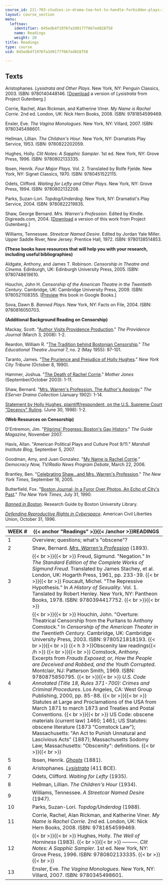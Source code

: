 ```yaml
---
course_id: 21l-703-studies-in-drama-too-hot-to-handle-forbidden-plays-in-modern-america-fall-2008
layout: course_section
menu:
  leftnav:
    identifier: 845edb4f1976fa3d9177f667ed828758
    name: Readings
    weight: 20
title: Readings
type: course
uid: 845edb4f1976fa3d9177f667ed828758

---
```


Texts
-----

Aristophanes. _Lysistrata and Other Plays_. New York, NY: Penguin Classics, 2003. ISBN: 9780140448146. \[[Download](http://www.gutenberg.org/etext/7700) a version of _Lysistrata_ from Project Gutenberg.\]

Corrie, Rachel, Alan Rickman, and Katherine Viner. _My Name is Rachel Corrie_. 2nd ed. London, UK: Nick Hern Books, 2008. ISBN: 9781854599469.

Ensler, Eve. _The Vagina Monologues_. New York, NY: Villard, 2007. ISBN: 9780345498601.

Hellman, Lillian. _The Children's Hour_. New York, NY: Dramatists Play Service, 1953. ISBN: 9780822202059.

Hughes, Holly. _Clit Notes: A Sapphic Sampler_. 1st ed. New York, NY: Grove Press, 1996. ISBN: 9780802133335.

Ibsen, Henrik. _Four Major Plays_. Vol. 2. Translated by Rolfe Fjelde. New York, NY: Signet Classics, 1970. ISBN: 9780451522115.

Odets, Clifford. _Waiting for Lefty and Other Plays_. New York, NY: Grove Press, 1994. ISBN: 9780802132208.

Parks, Suzan-Lori. _Topdog/Underdog_. New York, NY: Dramatist's Play Service, 2004. ISBN: 9780822219835.

Shaw, George Bernard. _Mrs. Warren's Profession_. Edited by Kindle. Digireads.com, 2004. \[[Download](http://www.gutenberg.org/etext/1097) a version of this work from Project Gutenberg.\]

Williams, Tennessee. _Streetcar Named Desire_. Edited by Jordan Yale Miller. Upper Saddle River, New Jersey: Prentice Hall, 1972. ISBN: 9780138514853.

**(These books have resources that will help you with your research, including useful bibliographies)**

Aldgate, Anthony, and James T. Robinson. _Censorship in Theatre and Cinema_. Edinburgh, UK: Edinburgh University Press, 2005. ISBN: 9780748619610.

Houchin, John H. _Censorship of the American Theatre in the Twentieth Century_. Cambridge, UK: Cambridge University Press, 2009. ISBN: 9780521108355. \[[Preview](http://books.google.com/books?id=C_vVFHzvLpAC&pg=PAfrontcover) this book in Google Books.\]

Sova, Dawn B. _Banned Plays_. New York, NY: Facts on File, 2004. ISBN: 9780816050703.

**(Additional Background Reading on Censorship)**

Mackay, Scott. "[Author Visits Providence Production](http://www.projo.com/news/content/ensler_03-03-08_LI97N1T_v26.2a4ef9d.html)." _The Providence Journal_ (March 3, 2008): 1-2.

Reardon, William R. "[The Tradition behind Bostonian Censorship](http://www.jstor.org/pss/3203698)." _The Educational Theatre Journal_ 7, no. 2 (May 1955): 97-101.

Taranto, James. "[The Prurience and Prejudice of Holly Hughes](http://www.jamestaranto.com/hughes.htm)." _New York City Tribune_ (October 8, 1990).

Hammer, Joshua. "[The Death of Rachel Corrie](http://www.motherjones.com/politics/2003/09/death-rachel-corrie)." _Mother Jones_ (September/October 2003): 1-11.

Shaw, Bernard. "[Mrs. Warren's Profession. The Author's Apology](http://www.gutenberg.org/ebooks/1097)." _The EServer Drama Collection_ (January 1902): 1-14.

[Statement by Holly Hughes, plaintiff/respondent, on the U.S. Supreme Court "Decency" Ruling](http://web.archive.org/web/20111008112939/http://www.csulb.edu/~jvancamp/doc29.html). (June 30, 1998): 1-2.

**(Web Resources on Censorship)**

D'Entremon, Jim. "[Pilgrims' Progress: Boston's Gay History](http://www.guidemag.com/magcontent/invokemagcontent.cfm?ID=211D6820-56B6-41CB-8DF1503C48C70284)." _The Guide Magazine_, November 2007.

Havis, Allan. "American Political Plays and Culture Post 9/11." _Marshall Institute Blog_, September 5, 2007.

Goodman, Amy, and Juan Gonzalez. "[My Name is Rachel Corrie](http://www.democracynow.org/2006/3/22/my_name_is_rachel_corrie_a)." _Democracy Now, TV/Radio News Program Debate_, March 22, 2006.

Brantley, Ben. "[Celebrating Shaw…and Mrs. Warren's Profession](http://www.nytimes.com/2005/09/16/theater/newsandfeatures/16shaw.html?_r=3)." _The New York Times_, September 16, 2005.

Butterfield, Fox. "[Boston Journal; In a Furor Over Photos, An Echo of City's Past](http://www.nytimes.com/1990/07/31/us/boston-journal-in-furor-over-photos-an-echo-of-city-s-past.html)." _The New York Times_, July 31, 1990.

[_Banned in Boston_](http://library.bu.edu/c.php?g=571177&p=3937290). Research Guide by Boston University Library.

[_Defending Reproductive Rights in Cyberspace_](http://www.aclu.org/reproductiverights/gen/16532res19961031.html). American Civil Liberties Union, October 31, 1996.

| WEEK # | {{< anchor "Readings" >}}{{< /anchor >}}READINGS |
| --- | --- |
| 1 | Overview; questions; what's "obscene"? |
| 2 | Shaw, Bernard. [_Mrs. Warren's Profession_](http://www.gutenberg.org/etext/1097) (1893). |
| 3 |  {{< br >}}{{< br >}} Freud, Sigmund. "Negation." In _The Standard Edition of the Complete Works of Sigmund Freud_. Translated by James Stachey, et al. London, UK: Hogarth Press, 1961, pp. 233-39. {{< br >}}{{< br >}} Foucault, Michel. "The Repressive Hypothesis." In _A History of Sexuality_. Vol. 1. Tanslated by Robert Henley. New York, NY: Pantheon Books, 1978. ISBN: 9780394417752. {{< br >}}{{< br >}}  |
| 4 |  {{< br >}}{{< br >}} Houchin, John. "Overture: Theatrical Censorship from the Puritans to Anthony Comstock." In _Censorship of the American Theater in the Twentieth Century_. Cambridge, UK: Cambridge University Press, 2003. ISBN: 9780521818193. {{< br >}}{{< br >}} {{< h 3 >}}Obscenity law readings{{< /h >}} {{< br >}}{{< br >}} Comstock, Anthony. Excerpts from _Frauds Exposed; or, How the People are Deceived and Robbed, and the Youth Corrupted_. Montclair, NJ: Patterson Smith, 1969. ISBN: 9780875850795. {{< br >}}{{< br >}} _U.S. Code Annotated (Title 18, Rules 371-700): Crimes and Criminal Procedures_. Los Angeles, CA: West Group Publishing, 2000, pp. 85-88. {{< br >}}{{< br >}} Statutes at Large and Proclamations of the USA from March 1871 to march 1873 and Treaties and Postal Conventions. {{< br >}}{{< br >}} US Code: obscene materials (current law) 1460; 1461; US Statutes: obscene literature (1873 "Comstock Law"); Massachusetts: "An Act to Punish Unnatural and Lascivious Acts" (1887); Massachusetts Sodomy Law; Massachusetts: "Obscenity": definitions. {{< br >}}{{< br >}}  |
| 5 | Ibsen, Henrik. [_Ghosts_](http://www.gutenberg.org/etext/2467) (1881). |
| 6 | Aristophanes. [_Lysistrata_](http://www.gutenberg.org/etext/7700) (411 BCE). |
| 7 | Odets, Clifford. _Waiting for Lefty_ (1935). |
| 8 | Hellman, Lillian. _The Children's Hour_ (1934). |
| 9 | Williams, Tennessee. _A Streetcar Named Desire_ (1947). |
| 10 | Parks, Suzan-Lori. _Topdog/Underdog_ (1988). |
| 11 | Corrie, Rachel, Alan Rickman, and Katherine Viner. _My Name is Rachel Corrie_. 2nd ed. London, UK: Nick Hern Books, 2008. ISBN: 9781854599469. |
| 12 |  {{< br >}}{{< br >}} Hughes, Holly. _The Well of Horniness_ (1983). {{< br >}}{{< br >}} ———. _Clit Notes: A Sapphic Sampler_. 1st ed. New York, NY: Grove Press, 1996. ISBN: 9780802133335. {{< br >}}{{< br >}}  |
| 13 | Ensler, Eve. _The Vagina Monologues_. New York, NY: Villard, 2007. ISBN: 9780345498601.